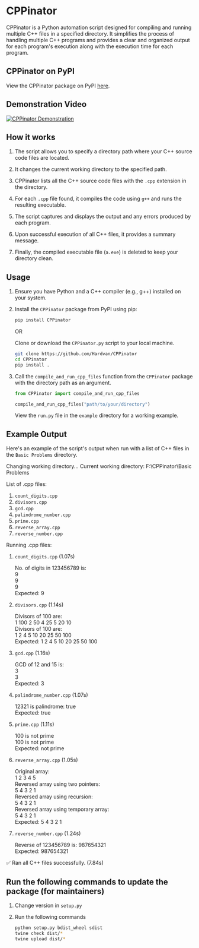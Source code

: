 # CPPinator

CPPinator is a Python automation script designed for compiling and running multiple C++ files in a specified directory. It simplifies the process of handling multiple C++ programs and provides a clear and organized output for each program's execution along with the execution time for each program.

## CPPinator on PyPI

View the CPPinator package on PyPI [here](https://pypi.org/project/CPPinator/).

## Demonstration Video

[![CPPinator Demonstration](./video/thumbnail2.png)](https://youtu.be/qgBa7JOgGF4)

## How it works

1. The script allows you to specify a directory path where your C++ source code files are located.

2. It changes the current working directory to the specified path.

3. CPPinator lists all the C++ source code files with the `.cpp` extension in the directory.

4. For each `.cpp` file found, it compiles the code using `g++` and runs the resulting executable.

5. The script captures and displays the output and any errors produced by each program.

6. Upon successful execution of all C++ files, it provides a summary message.

7. Finally, the compiled executable file (`a.exe`) is deleted to keep your directory clean.

## Usage

1. Ensure you have Python and a C++ compiler (e.g., g++) installed on your system.

2. Install the `CPPinator` package from PyPI using pip:

   ```bash
   pip install CPPinator
   ```

   OR

   Clone or download the `CPPinator.py` script to your local machine.

   ```bash
   git clone https://github.com/Hardvan/CPPinator
   cd CPPinator
   pip install .
   ```

3. Call the `compile_and_run_cpp_files` function from the `CPPinator` package with the directory path as an argument.

   ```python
   from CPPinator import compile_and_run_cpp_files

   compile_and_run_cpp_files("path/to/your/directory")
   ```

   View the `run.py` file in the `example` directory for a working example.

## Example Output

Here's an example of the script's output when run with a list of C++ files in the `Basic Problems` directory.

Changing working directory...
Current working directory: F:\CPPinator\Basic Problems

List of .cpp files:

1. `count_digits.cpp`
2. `divisors.cpp`
3. `gcd.cpp`
4. `palindrome_number.cpp`
5. `prime.cpp`
6. `reverse_array.cpp`
7. `reverse_number.cpp`

Running .cpp files:

1. `count_digits.cpp` (1.07s)

   No. of digits in 123456789 is:  
   9  
   9  
   9  
   Expected: 9

2. `divisors.cpp` (1.14s)

   Divisors of 100 are:  
   1 100 2 50 4 25 5 20 10  
   Divisors of 100 are:  
   1 2 4 5 10 20 25 50 100  
   Expected: 1 2 4 5 10 20 25 50 100

3. `gcd.cpp` (1.16s)

   GCD of 12 and 15 is:  
   3  
   3  
   Expected: 3

4. `palindrome_number.cpp` (1.07s)

   12321 is palindrome: true  
   Expected: true

5. `prime.cpp` (1.11s)

   100 is not prime  
   100 is not prime  
   Expected: not prime

6. `reverse_array.cpp` (1.05s)

   Original array:  
   1 2 3 4 5  
   Reversed array using two pointers:  
   5 4 3 2 1  
   Reversed array using recursion:  
   5 4 3 2 1  
   Reversed array using temporary array:  
   5 4 3 2 1  
   Expected: 5 4 3 2 1

7. `reverse_number.cpp` (1.24s)

   Reverse of 123456789 is: 987654321  
   Expected: 987654321

✅ Ran all C++ files successfully. (7.84s)

## Run the following commands to update the package (for maintainers)

1. Change version in `setup.py`
2. Run the following commands

   ```bash
   python setup.py bdist_wheel sdist
   twine check dist/*
   twine upload dist/*
   ```
